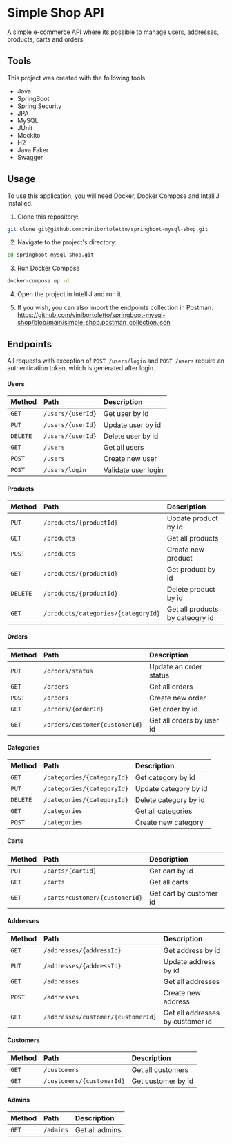 # Simple Shop API
A simple e-commerce API where its possible to manage users, addresses, products, carts and orders.

## Tools
This project was created with the following tools:

- Java
- SpringBoot
- Spring Security
- JPA
- MySQL
- JUnit
- Mockito
- H2
- Java Faker
- Swagger


## Usage
To use this application, you will need Docker, Docker Compose and IntalliJ installed.

1. Clone this repository:
```bash
git clone git@github.com:vinibortoletto/springboot-mysql-shop.git
```

2. Navigate to the project's directory:
```bash
cd springboot-mysql-shop.git
```

3. Run Docker Compose
```bash
docker-compose up -d
```

4. Open the project in IntelliJ and run it.

5. If you wish, you can also import the endpoints collection in Postman:
https://github.com/vinibortoletto/springboot-mysql-shop/blob/main/simple_shop.postman_collection.json


 ## Endpoints
All requests with exception of `POST /users/login` and `POST /users` require an authentication token, which is generated after login.

#### Users
| Method | Path      | Description                |
| :----  | :-------- | :------------------------- |
| `GET`  | `/users/{userId}`| Get user by id      |
| `PUT`  | `/users/{userId}`| Update user by id   |
| `DELETE`  | `/users/{userId}`| Delete user by id   |
| `GET`  | `/users`| Get all users  |
| `POST`  | `/users`| Create new user  |
| `POST`  | `/users/login`| Validate user login  |

#### Products
| Method | Path      | Description                |
| :----  | :-------- | :------------------------- |
| `PUT`  | `/products/{productId}`| Update product by id      |
| `GET`  | `/products`| Get all products   |
| `POST`  | `/products`| Create new product   |
| `GET`  | `/products/{productId}`| Get product by id   |
| `DELETE`  | `/products/{productId}`| Delete product by id   |
| `GET`  | `/products/categories/{categoryId}`| Get all products by cateogry id   |

#### Orders
| Method | Path      | Description                |
| :----  | :-------- | :------------------------- |
| `PUT`  | `/orders/status`| Update an order status      |
| `GET`  | `/orders`| Get all orders      |
| `POST`  | `/orders`| Create new order      |
| `GET`  | `/orders/{orderId}`| Get order by id      |
| `GET`  | `/orders/customer{customerId}`| Get all orders by user id      |

#### Categories
| Method | Path      | Description                |
| :----  | :-------- | :------------------------- |
| `GET`  | `/categories/{categoryId}`| Get category by id      |
| `PUT`  | `/categories/{categoryId}`| Update category by id      |
| `DELETE`  | `/categories/{categoryId}`| Delete category by id      |
| `GET`  | `/categories`| Get all categories      |
| `POST`  | `/categories`| Create new category      |

#### Carts
| Method | Path      | Description                |
| :----  | :-------- | :------------------------- |
| `PUT`  | `/carts/{cartId}`| Get cart by id      |
| `GET`  | `/carts`| Get all carts      |
| `GET`  | `/carts/customer/{customerId}`| Get cart by customer id      |

#### Addresses
| Method | Path      | Description                |
| :----  | :-------- | :------------------------- |
| `GET`  | `/addresses/{addressId}`| Get address by id      |
| `PUT`  | `/addresses/{addressId}`| Update address by id      |
| `GET`  | `/addresses`| Get all addresses      |
| `POST`  | `/addresses`| Create new address      |
| `GET`  | `/addresses/customer/{customerId}`| Get all addresses by customer id      |

#### Customers
| Method | Path      | Description                |
| :----  | :-------- | :------------------------- |
| `GET`  | `/customers`| Get all customers      |
| `GET`  | `/customers/{customerId}`| Get customer by id      |

#### Admins
| Method | Path      | Description                |
| :----  | :-------- | :------------------------- |
| `GET`  | `/admins`| Get all admins      |





<!-- <img src="https://i.imgur.com/zdbAC7V.png" alt="" /> -->
